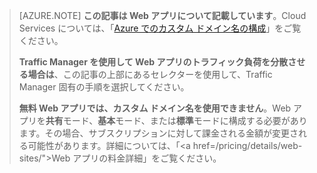 > [AZURE.NOTE] **この記事は Web アプリについて記載しています**。Cloud Services については、「<a href="/develop/net/common-tasks/custom-dns/">Azure でのカスタム ドメイン名の構成</a>」をご覧ください。
>
> **Traffic Manager を使用して Web アプリのトラフィック負荷を分散させる場合は**、この記事の上部にあるセレクターを使用して、Traffic Manager 固有の手順を選択してください。
>
> **無料 Web アプリでは、カスタム ドメイン名を使用できません**。Web アプリを**共有**モード、**基本**モード、または**標準**モードに構成する必要があります。その場合、サブスクリプションに対して課金される金額が変更される可能性があります。詳細については、「<a href=/pricing/details/web-sites/">Web アプリの料金詳細</a>」をご覧ください。
<!--HONumber=52-->
